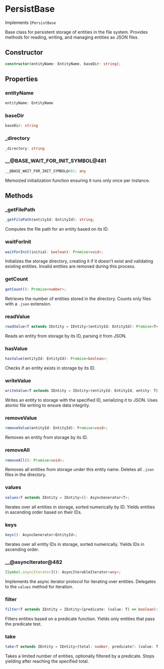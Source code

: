 # PersistBase

Implements `IPersistBase`

Base class for persistent storage of entities in the file system.
Provides methods for reading, writing, and managing entities as JSON files.

## Constructor

```ts
constructor(entityName: EntityName, baseDir: string);
```

## Properties

### entityName

```ts
entityName: EntityName
```

### baseDir

```ts
baseDir: string
```

### _directory

```ts
_directory: string
```

### __@BASE_WAIT_FOR_INIT_SYMBOL@481

```ts
__@BASE_WAIT_FOR_INIT_SYMBOL@481: any
```

Memoized initialization function ensuring it runs only once per instance.

## Methods

### _getFilePath

```ts
_getFilePath(entityId: EntityId): string;
```

Computes the file path for an entity based on its ID.

### waitForInit

```ts
waitForInit(initial: boolean): Promise<void>;
```

Initializes the storage directory, creating it if it doesn’t exist and validating existing entities.
Invalid entities are removed during this process.

### getCount

```ts
getCount(): Promise<number>;
```

Retrieves the number of entities stored in the directory.
Counts only files with a `.json` extension.

### readValue

```ts
readValue<T extends IEntity = IEntity>(entityId: EntityId): Promise<T>;
```

Reads an entity from storage by its ID, parsing it from JSON.

### hasValue

```ts
hasValue(entityId: EntityId): Promise<boolean>;
```

Checks if an entity exists in storage by its ID.

### writeValue

```ts
writeValue<T extends IEntity = IEntity>(entityId: EntityId, entity: T): Promise<void>;
```

Writes an entity to storage with the specified ID, serializing it to JSON.
Uses atomic file writing to ensure data integrity.

### removeValue

```ts
removeValue(entityId: EntityId): Promise<void>;
```

Removes an entity from storage by its ID.

### removeAll

```ts
removeAll(): Promise<void>;
```

Removes all entities from storage under this entity name.
Deletes all `.json` files in the directory.

### values

```ts
values<T extends IEntity = IEntity>(): AsyncGenerator<T>;
```

Iterates over all entities in storage, sorted numerically by ID.
Yields entities in ascending order based on their IDs.

### keys

```ts
keys(): AsyncGenerator<EntityId>;
```

Iterates over all entity IDs in storage, sorted numerically.
Yields IDs in ascending order.

### __@asyncIterator@482

```ts
[Symbol.asyncIterator](): AsyncIterableIterator<any>;
```

Implements the async iterator protocol for iterating over entities.
Delegates to the `values` method for iteration.

### filter

```ts
filter<T extends IEntity = IEntity>(predicate: (value: T) => boolean): AsyncGenerator<T>;
```

Filters entities based on a predicate function.
Yields only entities that pass the predicate test.

### take

```ts
take<T extends IEntity = IEntity>(total: number, predicate?: (value: T) => boolean): AsyncGenerator<T>;
```

Takes a limited number of entities, optionally filtered by a predicate.
Stops yielding after reaching the specified total.

